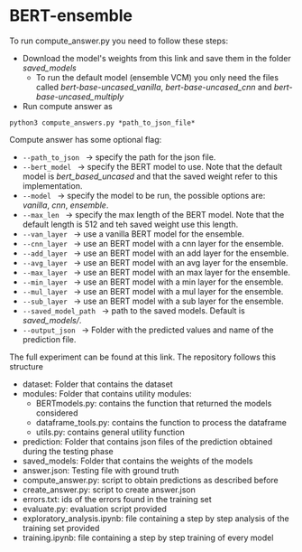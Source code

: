 # BERT-ensemble
To run compute_answer.py you need to follow these steps:
- Download the model's weights from this link and save them in the folder _saved_models_ 
    - To run the default model (ensemble VCM) you only need the files called  _bert-base-uncased_vanilla_, _bert-base-uncased_cnn_ and _bert-base-uncased_multiply_
- Run compute answer as 
```
python3 compute_answers.py *path_to_json_file*
```


Compute answer has some optional flag:
* ```--path_to_json ``` &rarr; specify the path for the json file.
* ```--bert_model ``` &rarr; specify the BERT model to use. Note that the default model is _bert_based_uncased_ and that the saved weight refer to this implementation.
* ```--model ``` &rarr; specify the model to be run, the possible options are: _vanilla_, _cnn_, _ensemble_. 
* ```--max_len ``` &rarr; specify the max length of the BERT model. Note that the default length is 512 and teh saved weight use this length.
* ```--van_layer ``` &rarr; use a vanilla BERT model for the ensemble.
* ```--cnn_layer ``` &rarr; use an BERT model with a cnn layer for the ensemble.
* ```--add_layer ``` &rarr; use an BERT model with an add layer for the ensemble.
* ```--avg_layer ``` &rarr; use an BERT model with an avg layer for the ensemble.
* ```--max_layer ``` &rarr; use an BERT model with an max layer for the ensemble.
* ```--min_layer ``` &rarr; use an BERT model with a min layer for the ensemble.
* ```--mul_layer ``` &rarr; use an BERT model with a mul layer for the ensemble.
* ```--sub_layer ``` &rarr; use an BERT model with a sub layer for the ensemble.
* ```--saved_model_path ``` &rarr; path to the saved models. Default is _saved_models/_.
* ```--output_json ``` &rarr; Folder with the predicted values and name of the prediction file.


The full experiment can be found at this link. The repository follows this structure
- dataset: Folder that contains the dataset
- modules: Folder that contains utility modules:
    - BERTmodels.py: contains the function that returned the models considered
    - dataframe_tools.py: contains the function to process the dataframe
    - utils.py: contains general utility function
- prediction: Folder that contains json files of the prediction obtained during the testing phase
- saved_models: Folder that contains the weights of the models
- answer.json: Testing file with ground truth
- compute_answer.py: script to obtain predictions as described before
- create_answer.py: script to create answer.json
- errors.txt: ids of the errors found in the training set 
- evaluate.py: evaluation script provided
- exploratory_analysis.ipynb: file containing a step by step analysis of the training set provided
- training.ipynb: file containing a step by step training of every model